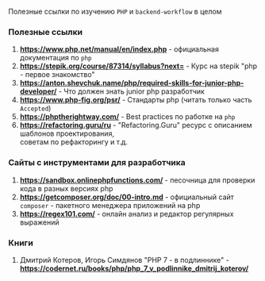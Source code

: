 Полезные ссылки по изучению `PHP` и `backend-workflow` в целом

### Полезные ссылки
1. **https://www.php.net/manual/en/index.php** - официальная документация по ``php``
2. **https://stepik.org/course/87314/syllabus?next=** - Курс на stepik "php - первое знакомство"
3. **https://anton.shevchuk.name/php/required-skills-for-junior-php-developer/** - Что должен знать junior php разработчик
4. **https://www.php-fig.org/psr/** - Стандарты php (читать только часть ``Accepted``)
5. **https://phptherightway.com/** - Best practices по работке на ``php``
5. **https://refactoring.guru/ru** - "Refactoring.Guru" ресурс с описанием шаблонов проектирования,<br>
   советам по рефакторингу и т.д. 

### Сайты с инструментами для разработчика
1. **https://sandbox.onlinephpfunctions.com/** - песочница для проверки кода в разных версиях php
2. **https://getcomposer.org/doc/00-intro.md** - официальный сайт ``composer`` - пакетного менеджера приложений на php
3. **https://regex101.com/** - онлайн анализ и редактор регулярных выражений

### Книги
1. Дмитрий Котеров, Игорь Симдянов "PHP 7 - в подлиннике" - **https://codernet.ru/books/php/php_7_v_podlinnike_dmitrij_koterov/**
